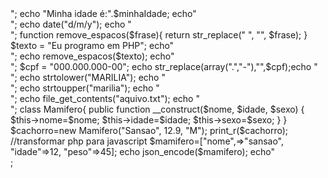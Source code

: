 <?php
$meuValor = 0;
$meuNome = "Marilia Galdino";
$minhaIdade = 2022-1992;
echo "Meu nome é:".$meuNome; echo"</br>";
echo "Minha idade é:".$minhaIdade; echo"</br>";
echo date("d/m/y"); echo "</br>";
function remove_espacos($frase){
    return str_replace(" ", "", $frase);
}
$texto = "Eu programo em PHP"; echo"</br>";
echo remove_espacos($texto); echo"</br>";
$cpf = "000.000.000-00";
echo str_replace(array(".","-"),"",$cpf);echo "</br>";
echo strtolower("MARILIA"); echo "</br>";
echo strtoupper("marilia"); echo "</br>";
echo file_get_contents("aquivo.txt"); echo "</br>";

class Mamifero{
    public function __construct($nome, $idade, $sexo)
    {
        $this->nome=$nome;
        $this->idade=$idade;
        $this->sexo=$sexo;
    }
}
$cachorro=new Mamifero("Sansao", 12.9, "M");

print_r($cachorro);

//transformar php para javascript
$mamifero=["nome",=>"sansao", "idade"=>12, "peso"=>45];
echo json_encode($mamifero); echo"</br>;
